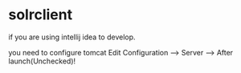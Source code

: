 # solrclient
if you are using intellij idea to develop.

you need to configure tomcat Edit Configuration --> Server --> After launch(Unchecked)!
